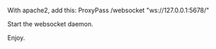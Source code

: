 With apache2, add this:
    ProxyPass /websocket "ws://127.0.0.1:5678/"

Start the websocket daemon.

Enjoy.

